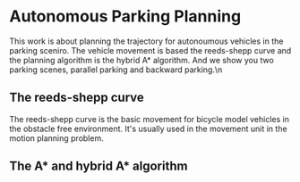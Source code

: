 # Autonomous Parking Planning
This work is about planning the trajectory for autonoumous vehicles in the parking sceniro. The vehicle movement is based the reeds-shepp curve and the planning algorithm is the hybrid A* algorithm. And we show you two parking scenes, parallel parking and backward parking.\n
## The reeds-shepp curve
The reeds-shepp curve is the basic movement for bicycle model vehicles in the obstacle free environment. It's usually used in the movement unit in the motion planning problem.
## The A* and hybrid A* algorithm

